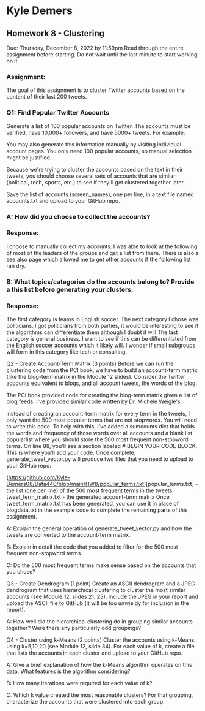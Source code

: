 # Kyle Demers
## Homework 8 - Clustering
Due: Thursday, December 8, 2022 by 11:59pm Read through the entire assignment before starting. Do not wait until the last minute to start working on it.

### Assignment:
The goal of this assignment is to cluster Twitter accounts based on the content of their last 200 tweets.

### Q1: Find Popular Twitter Accounts
Generate a list of 100 popular accounts on Twitter. The accounts must be verified, have 10,000+ followers, and have 5000+ tweets. For example:

You may also generate this information manually by visiting individual account pages. You only need 100 popular accounts, so manual selection might be justified.

Because we're trying to cluster the accounts based on the text in their tweets, you should choose several sets of accounts that are similar (political, tech, sports, etc.) to see if they'll get clustered together later.

Save the list of accounts (screen_names), one per line, in a text file named accounts.txt and upload to your GitHub repo.

### A: How did you choose to collect the accounts?

### Response: 

I choose to manually collect my accounts. I was able to look at the following of most of the leaders of the groups and get a list from there.
There is also a see also page which allowed me to get other accounts if the following list ran dry.

### B: What topics/categories do the accounts belong to? Provide a this list before generating your clusters.

### Response:

The first category is teams in English soccer. 
The next category I chose was politicians. I got politicians from both parties, it would be interesting to see if the algorithms can differentiate them although I doubt it will
The last category is general business. I want to see if this can be differentiated from the English soccer accounts which it likely will. I wonder if small subgroups will form in this category like tech or consulting.

Q2 - Create Account-Term Matrix (3 points)
Before we can run the clustering code from the PCI book, we have to build an account-term matrix (like the blog-term matrix in the Module 12 slides). Consider the Twitter accounts equivalent to blogs, and all account tweets, the words of the blog.

The PCI book provided code for creating the blog-term matrix given a list of blog feeds. I've provided similar code written by Dr. Michele Weigle's:

instead of creating an account-term matrix for every term in the tweets, I only want the 500 most popular terms that are not stopwords. You will need to write this code. To help with this, I've added a sumcounts dict that holds the words and frequency of those words over all accounts and a blank list popularlist where you should store the 500 most frequent non-stopword terms. On line 88, you'll see a section labeled # BEGIN YOUR CODE BLOCK. This is where you'll add your code.
Once complete, generate_tweet_vector.py will produce two files that you need to upload to your GitHub repo:

(https://github.com/Kyle-Demers08/Data440/blob/main/HW8/popular_terms.txt)[popular_terms.txt] - the list (one per line) of the 500 most frequent terms in the tweets
tweet_term_matrix.txt - the generated account-term matrix
Once tweet_term_matrix.txt has been generated, you can use it in place of blogdata.txt in the example code to complete the remaining parts of this assignment.

A: Explain the general operation of generate_tweet_vector.py and how the tweets are converted to the account-term matrix.

B: Explain in detail the code that you added to filter for the 500 most frequent non-stopword terms.

C: Do the 500 most frequent terms make sense based on the accounts that you chose?

Q3 - Create Dendrogram (1 point)
Create an ASCII dendrogram and a JPEG dendrogram that uses hierarchical clustering to cluster the most similar accounts (see Module 12, slides 21, 23). Include the JPEG in your report and upload the ASCII file to GitHub (it will be too unwieldy for inclusion in the report).

A: How well did the hierarchical clustering do in grouping similar accounts together? Were there any particularly odd groupings?

Q4 - Cluster using k-Means (2 points)
Cluster the accounts using k-Means, using k=5,10,20 (see Module 12, slide 34). For each value of k, create a file that lists the accounts in each cluster and upload to your GitHub repo.

A: Give a brief explanation of how the k-Means algorithm operates on this data. What features is the algorithm considering?

B: How many iterations were required for each value of k?

C: Which k value created the most reasonable clusters? For that grouping, characterize the accounts that were clustered into each group.
